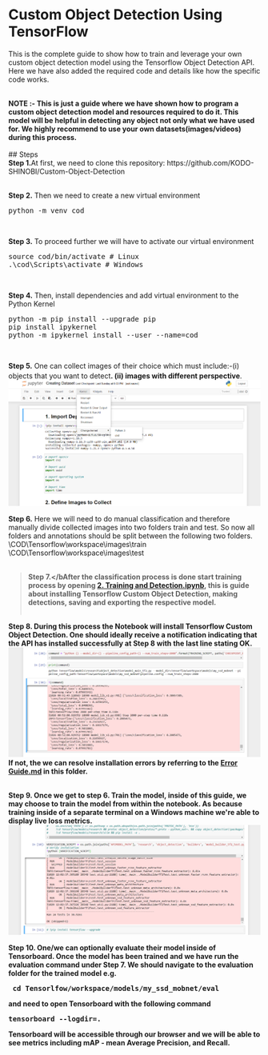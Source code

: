 # Custom Object Detection Using TensorFlow
 
<p>This is the complete guide to show how to train and leverage your own custom object detection model using the Tensorflow Object Detection API. Here we have also added the required code and details like how the specific code works.</p>
<br />
<strong>NOTE :- This is just a guide where we have shown how to program a custom object detection model and resources required to do it. This model will be helpful in detecting any object not only what we have used for. We highly recommend to use your own datasets(images/videos) during this process.</strong>
<br /><br />
## Steps
<br />
<b>Step 1.</b>At first, we need to </b>clone this repository: https://github.com/KODO-SHINOBI/Custom-Object-Detection
<br/><br/>

<b>Step 2.</b> Then we need to create a new virtual environment 
<pre>
python -m venv cod
</pre> 
<br/>

<b>Step 3.</b> To proceed further we will have to activate our virtual environment
<pre>
source cod/bin/activate # Linux
.\cod\Scripts\activate # Windows 
</pre>
<br/>

<b>Step 4.</b> Then, install dependencies and add virtual environment to the Python Kernel
<pre>
python -m pip install --upgrade pip
pip install ipykernel
python -m ipykernel install --user --name=cod
</pre>
<br/>

<b>Step 5.</b> One can collect images of their choice which must include:-(i)  objects that you want to detect<sup>**</sup>.
                                                                          (ii) images with different perspective<sup>**</sup>.
<img src="https://github.com/KODO-SHINOBI/Custom-Object-Detection-/blob/main/image/dep.png"> 
<br/>

<b>Step 6.</b> Here we will need to do manual classification and therefore manually divide collected images into two folders train and test. So now all folders and annotations should be split between the following two folders. <br/>
\COD\Tensorflow\workspace\images\train<br />
\COD\Tensorflow\workspace\images\test
<br/><br/>

> <b>Step 7.</bAfter the classification process is done start training process by opening <a href="https://github.com/nicknochnack/Custom-Object-detection/blob/main/2.%20Training%20and%20Detection.ipynb">2. Training and Detection.ipynb</a>, this is guide about installing Tensorflow Custom Object Detection, making detections, saving and exporting the respective model. 
<br /><br/>

<b>Step 8.</b> During this process the Notebook will install Tensorflow Custom Object Detection. One should ideally receive a notification indicating that the API has installed successfully at Step 8 with the last line stating OK.  
<img src="https://github.com/KODO-SHINOBI/Custom-Object-Detection-/blob/main/image/com.png">
If not, the we can resolve installation errors by referring to the <a href="https://github.com/nicknochnack/Custom-Object-Detection/blob/main/README.md">Error Guide.md</a> in this folder.
<br /> <br/>

<b>Step 9.</b> Once we get to step 6. Train the model, inside of this guide, we may choose to train the model from within the notebook. As because training inside of a separate terminal on a Windows machine we're able to display live loss metrics. 
<img src="https://github.com/KODO-SHINOBI/Custom-Object-Detection-/blob/main/image/ver.png"> 
<br />

<b>Step 10.</b> One/we can optionally evaluate their model inside of Tensorboard. Once the model has been trained and we have run the evaluation command under Step 7. We should navigate to the evaluation folder for the trained model e.g. 
<pre> cd Tensorlfow/workspace/models/my_ssd_mobnet/eval</pre> 
and need to open Tensorboard with the following command
<pre>tensorboard --logdir=. </pre>
Tensorboard will be accessible through our browser and we will be able to see metrics including mAP - mean Average Precision, and Recall.
<br />
